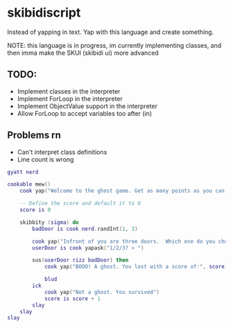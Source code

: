 # skibidiscript
Instead of yapping in text. Yap with this language and create something.

NOTE: this language is in progress,
im currently implementing classes, and then imma make the SKUI (skibidi ui) more advanced 

## TODO:
- Implement classes in the interpreter
- Implement ForLoop in the interpreter
- Implement ObjectValue support in the interpreter
- Allow ForLoop to accept variables too after (in)

## Problems rn
- Can't interpret class definitions
- Line count is wrong

```lua
gyatt nerd

cookable mew()
    cook yap("Welcome to the ghost game. Get as many points as you can.")

    -- Define the score and default it to 0
    score is 0

    skibbity (sigma) do
        badDoor is cook nerd.randInt(1, 3)

        cook yap("Infront of you are three doors.  Which one do you choose.")
        userDoor is cook yapask("1/2/3? > ")

        sus(userDoor rizz badDoor) then 
            cook yap("BOOO! A ghost. You lost with a score of:", score)

            blud
        ick
            cook yap("Not a ghost. You survived")
            score is score + 1
        slay
    slay
slay
```
